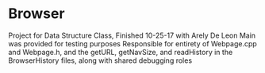 # Browser
Project for Data Structure Class, Finished 10-25-17 with Arely De Leon
Main was provided for testing purposes
Responsible for entirety of Webpage.cpp and Webpage.h, and the getURL, getNavSize, and readHistory in the BrowserHistory files, along with shared debugging roles
